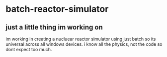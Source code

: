 # batch-reactor-simulator
just a little thing im working on
-----------------------------------
im working in creating a nucluear reactor simulator using just batch so its universal across all windows devices. i know all the physics, not the code so dont expect too much.
